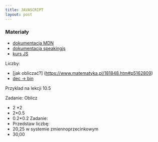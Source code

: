 ```yaml
---
title: JAVASCRIPT
layout: post
---
```



### Materiały
 - [dokumentacja MDN](https://developer.mozilla.org/en-US/docs/Web/JavaScript/Reference)
 - [dokumentacja speakingjs](http://speakingjs.com/es5/index.html)
 - [kurs JS](http://shebang.pl/kursy/wszystko-jasne/)



Liczby:
- [jak obliczać?] (https://www.matematyka.pl/181848.htm#p5162809)
- [dec -> bin](http://www-users.mat.umk.pl/~zssz/nsi2009/konw.pdf)

Przyklad na lekcji
 10.5
 
Zadanie:
 Oblicz 
  - 2 *2
  - 2*0.5
  - 0.2*0.2
Zadanie:
 - Przedstaw liczbę:
  - 20,25 w systemie zmiennoprzecinkowym
  - 30,00
  